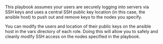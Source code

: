 This playbook assumes your users are securely logging into servers via SSH keys
and uses a central SSH public key location (in this case, the ansible host) to
push out and remove keys to the nodes you specify.

You can modify the users and location of their public keys on the ansible
host in the vars directory of each role. Doing this will allow you to safely 
and cleanly modify SSH access on the nodes specified in the playbook.

